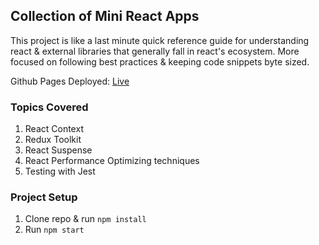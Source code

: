 ## Collection of Mini React Apps

This project is like a last minute quick reference guide for understanding react & external libraries that generally fall in react's ecosystem. More focused on following best practices & keeping code snippets byte sized.

Github Pages Deployed: [Live](https://kmanadkat.github.io/react-recipes/)


### Topics Covered

1. React Context
2. Redux Toolkit
3. React Suspense
4. React Performance Optimizing techniques
5. Testing with Jest

### Project Setup

1. Clone repo & run `npm install`
2. Run `npm start`
